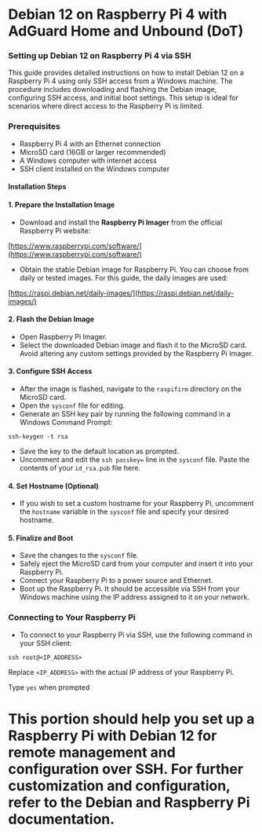 # Debian 12 on Raspberry Pi 4 with AdGuard Home and Unbound (DoT)

### Setting up Debian 12 on Raspberry Pi 4 via SSH

This guide provides detailed instructions on how to install Debian 12 on a Raspberry Pi 4 using only SSH access from a Windows machine. The procedure includes downloading and flashing the Debian image, configuring SSH access, and initial boot settings. This setup is ideal for scenarios where direct access to the Raspberry Pi is limited.

### Prerequisites

- Raspberry Pi 4 with an Ethernet connection
- MicroSD card (16GB or larger recommended)
- A Windows computer with internet access
- SSH client installed on the Windows computer

#### Installation Steps

#### 1. Prepare the Installation Image

- Download and install the **Raspberry Pi Imager** from the official Raspberry Pi website:

[https://www.raspberrypi.com/software/](https://www.raspberrypi.com/software/)



- Obtain the stable Debian image for Raspberry Pi. You can choose from daily or tested images. For this guide, the daily images are used:

[https://raspi.debian.net/daily-images/](https://raspi.debian.net/daily-images/)


#### 2. Flash the Debian Image

- Open Raspberry Pi Imager.
- Select the downloaded Debian image and flash it to the MicroSD card. Avoid altering any custom settings provided by the Raspberry Pi Imager.

#### 3. Configure SSH Access

- After the image is flashed, navigate to the `raspifirm` directory on the MicroSD card.
- Open the `sysconf` file for editing.
- Generate an SSH key pair by running the following command in a Windows Command Prompt:
```
ssh-keygen -t rsa
```
- Save the key to the default location as prompted.
- Uncomment and edit the `ssh passkey=` line in the `sysconf` file. Paste the contents of your `id_rsa.pub` file here.

#### 4. Set Hostname (Optional)

- If you wish to set a custom hostname for your Raspberry Pi, uncomment the `hostname` variable in the `sysconf` file and specify your desired hostname.

#### 5. Finalize and Boot

- Save the changes to the `sysconf` file.
- Safely eject the MicroSD card from your computer and insert it into your Raspberry Pi.
- Connect your Raspberry Pi to a power source and Ethernet.
- Boot up the Raspberry Pi. It should be accessible via SSH from your Windows machine using the IP address assigned to it on your network.

### Connecting to Your Raspberry Pi

- To connect to your Raspberry Pi via SSH, use the following command in your SSH client:
```
ssh root@<IP_ADDRESS>
```
Replace `<IP_ADDRESS>` with the actual IP address of your Raspberry Pi.

Type `yes` when prompted

# This portion should help you set up a Raspberry Pi with Debian 12 for remote management and configuration over SSH. For further customization and configuration, refer to the Debian and Raspberry Pi documentation.

